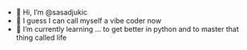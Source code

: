 - 👋 Hi, I’m @sasadjukic
- 👀 I guess I can call myself a vibe coder now
- 🌱 I’m currently learning ... to get better in python and to master that thing called life

<!---
sasadjukic/sasadjukic is a ✨ special ✨ repository because its `README.md` (this file) appears on your GitHub profile.
You can click the Preview link to take a look at your changes.
--->
